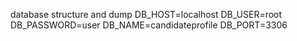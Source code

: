 database structure and dump
DB_HOST=localhost
DB_USER=root
DB_PASSWORD=user
DB_NAME=candidateprofile
DB_PORT=3306
